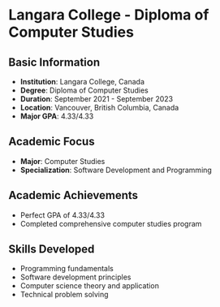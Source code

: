 # Langara College - Diploma of Computer Studies

## Basic Information
- **Institution**: Langara College, Canada
- **Degree**: Diploma of Computer Studies
- **Duration**: September 2021 - September 2023
- **Location**: Vancouver, British Columbia, Canada
- **Major GPA**: 4.33/4.33

## Academic Focus
- **Major**: Computer Studies
- **Specialization**: Software Development and Programming

## Academic Achievements
- Perfect GPA of 4.33/4.33
- Completed comprehensive computer studies program

## Skills Developed
- Programming fundamentals
- Software development principles
- Computer science theory and application
- Technical problem solving